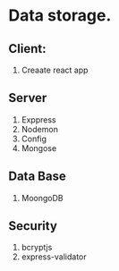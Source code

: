 # Data storage.

## Client:

1. Creaate react app

## Server

1. Exppress
2. Nodemon
3. Config
4. Mongose

## Data Base

1. MoongoDB

## Security

1. bcryptjs
2. express-validator

